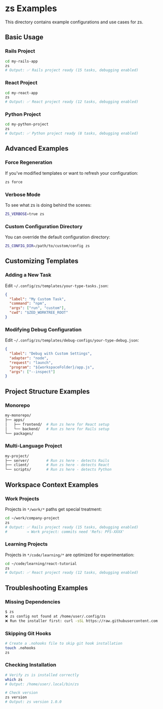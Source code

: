 # zs Examples

This directory contains example configurations and use cases for zs.

## Basic Usage

### Rails Project

```bash
cd my-rails-app
zs
# Output: ✅ Rails project ready (15 tasks, debugging enabled)
```

### React Project

```bash
cd my-react-app
zs
# Output: ✅ React project ready (12 tasks, debugging enabled)
```

### Python Project

```bash
cd my-python-project
zs
# Output: ✅ Python project ready (8 tasks, debugging enabled)
```

## Advanced Examples

### Force Regeneration

If you've modified templates or want to refresh your configuration:

```bash
zs force
```

### Verbose Mode

To see what zs is doing behind the scenes:

```bash
ZS_VERBOSE=true zs
```

### Custom Configuration Directory

You can override the default configuration directory:

```bash
ZS_CONFIG_DIR=/path/to/custom/config zs
```

## Customizing Templates

### Adding a New Task

Edit `~/.config/zs/templates/your-type-tasks.json`:

```json
{
  "label": "My Custom Task",
  "command": "npm",
  "args": ["run", "custom"],
  "cwd": "$ZED_WORKTREE_ROOT"
}
```

### Modifying Debug Configuration

Edit `~/.config/zs/templates/debug-configs/your-type-debug.json`:

```json
{
  "label": "Debug with Custom Settings",
  "adapter": "node",
  "request": "launch",
  "program": "${workspaceFolder}/app.js",
  "args": ["--inspect"]
}
```

## Project Structure Examples

### Monorepo

```bash
my-monorepo/
├── apps/
│   ├── frontend/  # Run zs here for React setup
│   └── backend/   # Run zs here for Rails setup
└── packages/
```

### Multi-Language Project

```bash
my-project/
├── server/        # Run zs here - detects Rails
├── client/        # Run zs here - detects React
└── scripts/       # Run zs here - detects Python
```

## Workspace Context Examples

### Work Projects

Projects in `*/work/*` paths get special treatment:

```bash
cd ~/work/company-project
zs
# Output: ✅ Rails project ready (15 tasks, debugging enabled)
#         → Work project: commits need 'Refs: PFS-XXXX'
```

### Learning Projects

Projects in `*/code/learning/*` are optimized for experimentation:

```bash
cd ~/code/learning/react-tutorial
zs
# Output: ✅ React project ready (12 tasks, debugging enabled)
```

## Troubleshooting Examples

### Missing Dependencies

```bash
$ zs
❌ zs config not found at /home/user/.config/zs
❌ Run the installer first: curl -sSL https://raw.githubusercontent.com/AnjanJ/zs/main/install.sh | bash
```

### Skipping Git Hooks

```bash
# Create a .nohooks file to skip git hook installation
touch .nohooks
zs
```

### Checking Installation

```bash
# Verify zs is installed correctly
which zs
# Output: /home/user/.local/bin/zs

# Check version
zs version
# Output: zs version 1.0.0
```